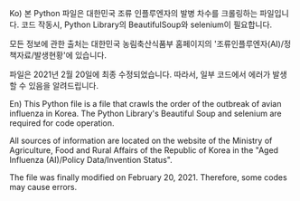 Ko)
본 Python 파일은 대한민국 조류 인플루엔자의 발병 차수를 크롤링하는 파일입니다.
코드 작동시, Python Library의 BeautifulSoup와 selenium이 필요합니다.

모든 정보에 관한 출처는 대한민국 농림축산식품부 홈페이지의 '조류인플루엔자(AI)/정책자료/발생현황'에 있습니다.

파일은 2021년 2월 20일에 최종 수정되었습니다. 따라서, 일부 코드에서 에러가 발생할 수 있음을 알려드립니다.

En)
This Python file is a file that crawls the order of the outbreak of avian influenza in Korea.
The Python Library's Beautiful Soup and selenium are required for code operation.

All sources of information are located on the website of the Ministry of Agriculture, Food and Rural Affairs of the Republic of Korea in the "Aged Influenza (AI)/Policy Data/Invention Status".

The file was finally modified on February 20, 2021. Therefore, some codes may cause errors.
